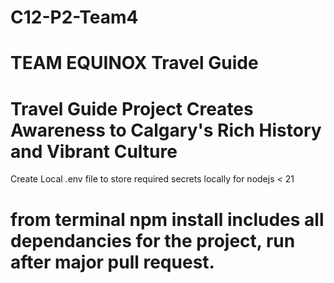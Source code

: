 # C12-P2-Team4

# TEAM EQUINOX Travel Guide

# Travel Guide Project Creates Awareness to Calgary's Rich History and Vibrant Culture

Create Local .env file to store required secrets locally for nodejs < 21

# from terminal npm install includes all dependancies for the project, run after major pull request.
